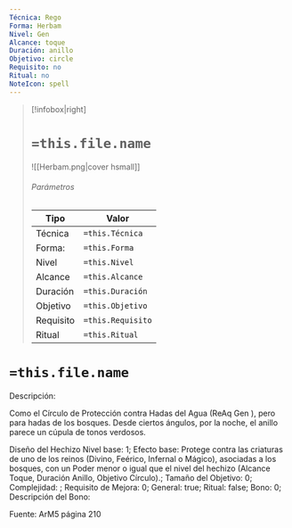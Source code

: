 ```yaml
---
Técnica: Rego
Forma: Herbam
Nivel: Gen
Alcance: toque 
Duración: anillo  
Objetivo: circle
Requisito: no
Ritual: no
NoteIcon: spell
---
```


> [!infobox|right]
> # `=this.file.name`
> ![[Herbam.png|cover hsmall]]
> ###### Parámetros
> Tipo |  Valor |
> ---|---|
> Técnica  | `=this.Técnica`  |
> Forma: | `=this.Forma`  |
> Nivel | `=this.Nivel`  |
> Alcance | `=this.Alcance` |
> Duración | `=this.Duración` |
> Objetivo | `=this.Objetivo` |
> Requisito | `=this.Requisito` |
> Ritual | `=this.Ritual` |

# `=this.file.name`
Descripción: <p>Como el Círculo de Protección contra Hadas del Agua (ReAq Gen ), pero para hadas de los bosques. Desde ciertos ángulos, por la noche, el anillo parece un cúpula de tonos verdosos.</p>

Diseño del Hechizo
Nivel base: 1; Efecto base: Protege contra las criaturas de uno de los reinos (Divino, Feérico, Infernal o Mágico), asociadas a los bosques, con un Poder menor o igual que el nivel del hechizo (Alcance Toque, Duración Anillo, Objetivo Círculo).;  Tamaño del Objetivo: 0; Complejidad: ; Requisito de Mejora: 0; General: true; Ritual: false; Bono: 0; Descripción del Bono: 

Fuente: ArM5 página 210